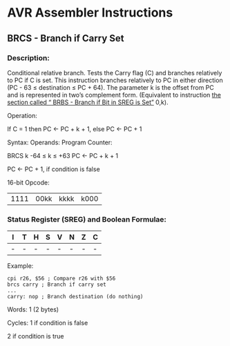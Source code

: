 AVR Assembler Instructions
==========================

BRCS - Branch if Carry Set
--------------------------

### <a href="" id="N1310B"></a> Description:

Conditional relative branch. Tests the Carry flag (C) and branches relatively to PC if C is set. This instruction branches relatively to PC in either direction (PC - 63 ≤ destination ≤ PC + 64). The parameter k is the offset from PC and is represented in two’s complement form. (Equivalent to instruction <a href="avrassembler.wb_BRBS.html" class="xref" title="BRBS - Branch if Bit in SREG is Set">the section called “ BRBS - Branch if Bit in SREG is Set”</a> 0,k).

Operation:

If C = 1 then PC &lt;- PC + k + 1, else PC &lt;- PC + 1

Syntax: Operands: Program Counter:

BRCS k -64 ≤ k ≤ +63 PC &lt;- PC + k + 1

PC &lt;- PC + 1, if condition is false

16-bit Opcode:

|      |      |      |      |
|------|------|------|------|
| 1111 | 00kk | kkkk | k000 |

### <a href="" id="N13143"></a> Status Register (SREG) and Boolean Formulae:

| I   | T   | H   | S   | V   | N   | Z   | C   |
|-----|-----|-----|-----|-----|-----|-----|-----|
| -   | -   | -   | -   | -   | -   | -   | -   |

Example:

``` programlisting
cpi r26, $56 ; Compare r26 with $56
brcs carry ; Branch if carry set
...
carry: nop ; Branch destination (do nothing)
```

Words: 1 (2 bytes)

Cycles: 1 if condition is false

2 if condition is true
